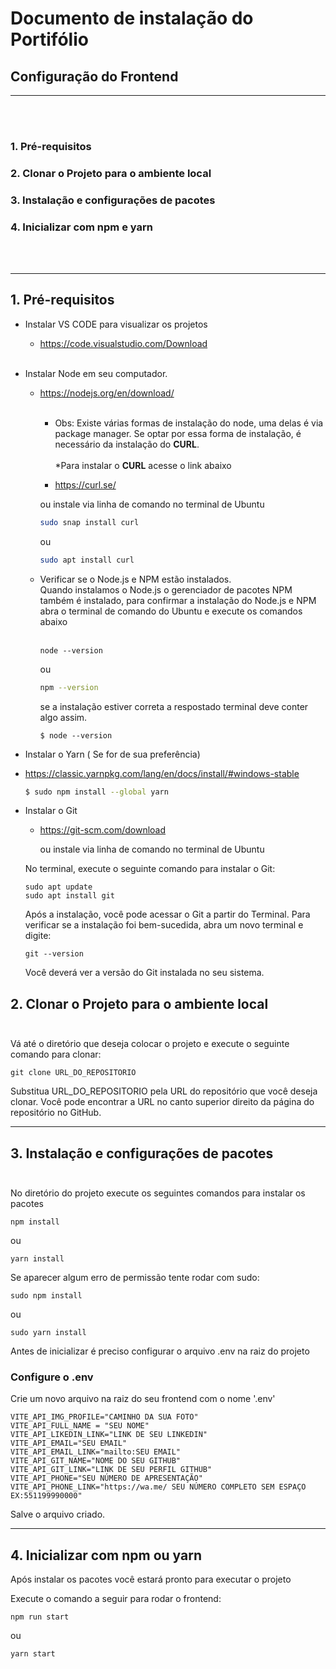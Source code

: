 # Documento de instalação do Portifólio

## Configuração do Frontend
------------------------------------------------
<br></br>
### 1. Pré-requisitos
### 2. Clonar o Projeto para o ambiente local
### 3. Instalação e configurações de pacotes
### 4. Inicializar com npm e yarn
<br></br>

-------------------------------------------------

## 1. Pré-requisitos

- Instalar VS CODE para visualizar os projetos

    - https://code.visualstudio.com/Download <br/><br/>

- Instalar Node em seu computador.

    - https://nodejs.org/en/download/ <br/><br/>

        - Obs: Existe várias formas de instalação do node, uma delas é via package manager. Se optar por essa forma de instalação, é necessário da instalação do <b>CURL</b>.<br/><br/>
      \*Para instalar o <b>CURL</b> acesse o link abaixo

      - https://curl.se/
      
      ou instale via linha de comando no terminal de Ubuntu

      ```sh
      sudo snap install curl
      ```

      ou

      ```sh
      sudo apt install curl
      ```
    - Verificar se o Node.js e NPM estão instalados.<br/>
    Quando instalamos o Node.js o gerenciador de pacotes NPM também é instalado, para confirmar a instalação do Node.js e NPM abra o terminal de comando do Ubuntu e execute os comandos abaixo <br/><br/>
        ```
        node --version 
        ```
        ou

        ```sh
        npm --version
        ```

        se a instalação estiver correta a respostado terminal deve conter algo assim.

        ```
        $ node --version

 - Instalar o Yarn ( Se for de sua preferência)

  - https://classic.yarnpkg.com/lang/en/docs/install/#windows-stable

    ```sh
    $ sudo npm install --global yarn
    ```

- Instalar o Git 

  - https://git-scm.com/download

    ou instale via linha de comando no terminal de Ubuntu

   No terminal, execute o seguinte comando para instalar o Git:
    ```
    sudo apt update
    sudo apt install git
    ```

    Após a instalação, você pode acessar o Git a partir do Terminal.
    Para verificar se a instalação foi bem-sucedida, abra um novo terminal e digite:
    ```
    git --version
    ```
    Você deverá ver a versão do Git instalada no seu sistema.

## 2. Clonar o Projeto para o ambiente local <br /><br />

Vá até o diretório que deseja colocar o projeto e execute o seguinte comando para clonar:
```
git clone URL_DO_REPOSITORIO
```

Substitua URL_DO_REPOSITORIO pela URL do repositório que você deseja clonar. Você pode encontrar a URL no canto superior direito da página do repositório no GitHub.



------------------------------------------------

## 3. Instalação e configurações de pacotes <br /><br />

No diretório do projeto execute os seguintes comandos para instalar os pacotes

```
npm install
```
ou
```
yarn install
```

Se aparecer algum erro de permissão tente rodar com sudo: 

```
sudo npm install
```
ou
```
sudo yarn install
```

Antes de inicializar é preciso configurar o arquivo .env na raiz do projeto

### Configure o .env
Crie um novo arquivo na raiz do seu frontend com o nome '.env'
```
VITE_API_IMG_PROFILE="CAMINHO DA SUA FOTO"
VITE_API_FULL_NAME = "SEU NOME"
VITE_API_LIKEDIN_LINK="LINK DE SEU LINKEDIN"
VITE_API_EMAIL="SEU EMAIL"
VITE_API_EMAIL_LINK="mailto:SEU EMAIL"
VITE_API_GIT_NAME="NOME DO SEU GITHUB"
VITE_API_GIT_LINK="LINK DE SEU PERFIL GITHUB"
VITE_API_PHONE="SEU NÚMERO DE APRESENTAÇÃO"
VITE_API_PHONE_LINK="https://wa.me/ SEU NÚMERO COMPLETO SEM ESPAÇO EX:551199990000"
```

Salve o arquivo criado.

----------------------------------------------------------------
## 4. Inicializar com npm ou yarn

Após instalar os pacotes você estará pronto para executar o projeto

Execute o comando a seguir para rodar o frontend:

```
npm run start
```
ou
```
yarn start
```